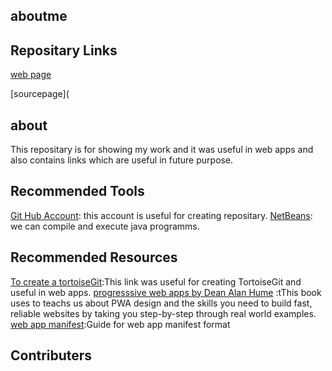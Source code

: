 ## aboutme

## Repositary Links
[web page](https://github.com/sabbinenibalagopikrishna/aboutme/edit/master/README.md)

[sourcepage](

## about
This repositary is for showing my work and it was useful in web apps and also contains links which are useful in future purpose.

## Recommended Tools
[Git Hub Account](https://github.com/sabbinenibalagopikrishna): this account is useful for creating repositary.
[NetBeans](https://netbeans.org/downloads/8.0.2/): we can compile and execute java programms.

## Recommended Resources
[To create a tortoiseGit](https://tortoisegit.org/docs/tortoisegit/tgit-dug.html):This link was useful for creating TortoiseGit and useful in web apps.
[progresssive web apps by Dean Alan Hume](https://www.manning.com/books/progressive-web-apps)  :tThis book uses to teachs us about PWA design and the skills you need to build fast, reliable websites by taking you step-by-step through real world examples.
[web app manifest](https://developer.mozilla.org/en-US/docs/web/Manifest):Guide for web app manifest format

## Contributers
